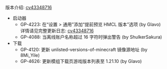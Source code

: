 ---
---

版本介绍: [cv43348716](https://www.bilibili.com/opus/1123235936240402439)

- 启动器
    - GP-4223: 在“设置 > 通用”添加“提前预览 HMCL 版本”选项 (by Glavo)<br>
      详情请见完整更新日志: [cv43348716](https://www.bilibili.com/opus/1123235936240402439)
    - GP-4088: 当离线账户名称超过 16 字符时弹出警告 (by ShulkerSakura)
- 下载
    - GP-4120: 更新 unlisted-versions-of-minecraft 镜像源地址 (by 8Mi_Yile)
    - GP-4626: 更新模组下载页游戏版本列表至 1.21.10 (by Glavo)

